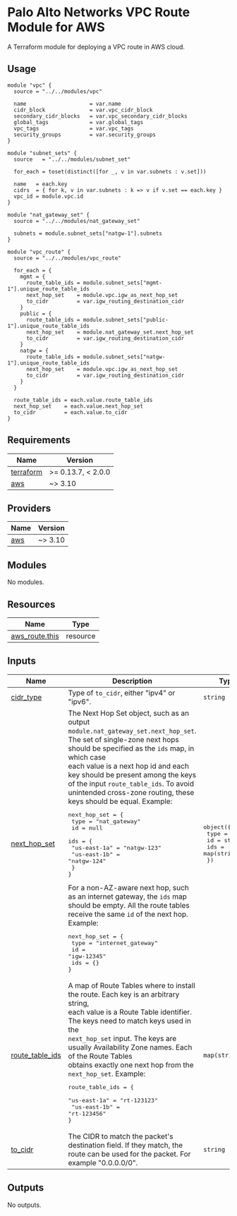 # Palo Alto Networks VPC Route Module for AWS

A Terraform module for deploying a VPC route in AWS cloud.

## Usage

```hcl
module "vpc" {
  source = "../../modules/vpc"

  name                    = var.name
  cidr_block              = var.vpc_cidr_block
  secondary_cidr_blocks   = var.vpc_secondary_cidr_blocks
  global_tags             = var.global_tags
  vpc_tags                = var.vpc_tags
  security_groups         = var.security_groups
}

module "subnet_sets" {
  source   = "../../modules/subnet_set"

  for_each = toset(distinct([for _, v in var.subnets : v.set]))

  name   = each.key
  cidrs  = { for k, v in var.subnets : k => v if v.set == each.key }
  vpc_id = module.vpc.id
}

module "nat_gateway_set" {
  source = "../../modules/nat_gateway_set"

  subnets = module.subnet_sets["natgw-1"].subnets
}

module "vpc_route" {
  source = "../../modules/vpc_route"

  for_each = {
    mgmt = {
      route_table_ids = module.subnet_sets["mgmt-1"].unique_route_table_ids
      next_hop_set    = module.vpc.igw_as_next_hop_set
      to_cidr         = var.igw_routing_destination_cidr
    }
    public = {
      route_table_ids = module.subnet_sets["public-1"].unique_route_table_ids
      next_hop_set    = module.nat_gateway_set.next_hop_set
      to_cidr         = var.igw_routing_destination_cidr
    }
    natgw = {
      route_table_ids = module.subnet_sets["natgw-1"].unique_route_table_ids
      next_hop_set    = module.vpc.igw_as_next_hop_set
      to_cidr         = var.igw_routing_destination_cidr
    }
  }

  route_table_ids = each.value.route_table_ids
  next_hop_set    = each.value.next_hop_set
  to_cidr         = each.value.to_cidr
}
```

<!-- BEGINNING OF PRE-COMMIT-TERRAFORM DOCS HOOK -->
## Requirements

| Name | Version |
|------|---------|
| <a name="requirement_terraform"></a> [terraform](#requirement\_terraform) | >= 0.13.7, < 2.0.0 |
| <a name="requirement_aws"></a> [aws](#requirement\_aws) | ~> 3.10 |

## Providers

| Name | Version |
|------|---------|
| <a name="provider_aws"></a> [aws](#provider\_aws) | ~> 3.10 |

## Modules

No modules.

## Resources

| Name | Type |
|------|------|
| [aws_route.this](https://registry.terraform.io/providers/hashicorp/aws/latest/docs/resources/route) | resource |

## Inputs

| Name | Description | Type | Default | Required |
|------|-------------|------|---------|:--------:|
| <a name="input_cidr_type"></a> [cidr\_type](#input\_cidr\_type) | Type of `to_cidr`, either "ipv4" or "ipv6". | `string` | `"ipv4"` | no |
| <a name="input_next_hop_set"></a> [next\_hop\_set](#input\_next\_hop\_set) | The Next Hop Set object, such as an output `module.nat_gateway_set.next_hop_set`. The set of single-zone next hops should be specified as the `ids` map, in which case<br>each value is a next hop id and each key should be present among the keys of the input `route_table_ids`. To avoid unintended cross-zone routing, these keys should be equal. Example:<pre>next_hop_set = {<br>  type = "nat_gateway"<br>  id   = null<br>  ids  = {<br>    "us-east-1a" = "natgw-123"<br>    "us-east-1b" = "natgw-124"<br>  }<br>}</pre>For a non-AZ-aware next hop, such as an internet gateway, the `ids` map should be empty. All the route tables receive the same `id` of the next hop. Example:<pre>next_hop_set = {<br>  type = "internet_gateway"<br>  id   = "igw-12345"<br>  ids  = {}<br>}</pre> | <pre>object({<br>    type = string<br>    id   = string<br>    ids  = map(string)<br>  })</pre> | n/a | yes |
| <a name="input_route_table_ids"></a> [route\_table\_ids](#input\_route\_table\_ids) | A map of Route Tables where to install the route. Each key is an arbitrary string,<br>each value is a Route Table identifier. The keys need to match keys used in the<br>`next_hop_set` input. The keys are usually Availability Zone names. Each of the Route Tables<br>obtains exactly one next hop from the `next_hop_set`. Example:<pre>route_table_ids = {<br>  "us-east-1a" = "rt-123123"<br>  "us-east-1b" = "rt-123456"<br>}</pre> | `map(string)` | n/a | yes |
| <a name="input_to_cidr"></a> [to\_cidr](#input\_to\_cidr) | The CIDR to match the packet's destination field. If they match, the route can be used for the packet. For example "0.0.0.0/0". | `string` | n/a | yes |

## Outputs

No outputs.
<!-- END OF PRE-COMMIT-TERRAFORM DOCS HOOK -->